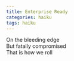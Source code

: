 ```yaml
---
title: Enterprise Ready
categories: haiku
tags: haiku
---
```

On the bleeding edge  
But fatally compromised  
That is how we roll